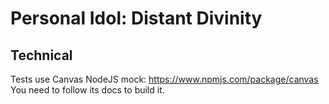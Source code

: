 # Personal Idol: Distant Divinity

## Technical

Tests use Canvas NodeJS mock: https://www.npmjs.com/package/canvas
You need to follow its docs to build it.
